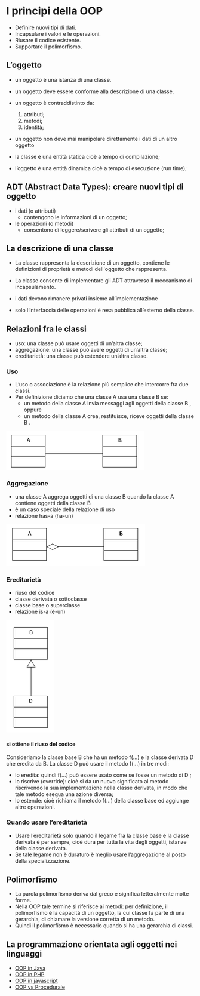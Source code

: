 # I principi della OOP

* Definire nuovi tipi di dati.
* Incapsulare i valori e le operazioni.
* Riusare il codice esistente.
* Supportare il polimorfismo.

## L’oggetto

* un oggetto è una istanza di una classe.
* un oggetto deve essere conforme alla descrizione di una classe.
* un oggetto è contraddistinto da:
    1. attributi;
    2. metodi;
    3. identità;

* un oggetto non deve mai manipolare direttamente i dati di un altro oggetto
* la classe è una entità statica cioè a tempo di compilazione;
* l’oggetto è una entità dinamica cioè a tempo di esecuzione (run time);

## ADT (Abstract Data Types): creare nuovi tipi di oggetto

* i dati (o attributi)
    * contengono le informazioni di un oggetto;
* le operazioni (o metodi)
    * consentono di leggere/scrivere gli attributi di un oggetto;


## La descrizione di una classe

* La classe rappresenta la descrizione di un oggetto, contiene le definizioni di proprietà e metodi dell'oggetto che rappresenta.
* La classe consente di implementare gli ADT attraverso il meccanismo di incapsulamento.

* i dati devono rimanere privati insieme all’implementazione
* solo l’interfaccia delle operazioni è resa pubblica all’esterno della classe.

## Relazioni fra le classi

* uso: una classe può usare oggetti di un’altra classe;
* aggregazione: una classe può avere oggetti di un’altra classe;
* ereditarietà: una classe può estendere un’altra classe.

### Uso

* L’uso o associazione è la relazione più semplice che intercorre fra due classi.
* Per definizione diciamo che una classe A usa una classe B se:
    * un metodo della classe A invia messaggi agli oggetti della classe B , oppure
    * un metodo della classe A crea, restituisce, riceve oggetti della classe B .

![uso](img/001_uso.png)

### Aggregazione

* una classe A aggrega oggetti di una classe B quando la classe A contiene oggetti della classe B
* è un caso speciale della relazione di uso
* relazione has-a (ha-un)

![aggregazione](img/002_aggregazione.png)

### Ereditarietà

* riuso del codice
* classe derivata o sottoclasse
* classe base o superclasse
* relazione is-a (è-un)

![ereditarieta](img/003_ereditarieta.png)

#### si ottiene il riuso del codice

Consideriamo la classe base B che ha un metodo f(...) e la classe derivata D che eredita da B.
La classe D può usare il metodo f(...) in tre modi:

* lo eredita: quindi f(...) può essere usato come se fosse un metodo di D ;
* lo riscrive (override): cioè si da un nuovo significato al metodo riscrivendo la sua implementazione nella classe derivata, in modo che tale metodo esegua una azione diversa;
* lo estende: cioè richiama il metodo f(...) della classe base ed aggiunge altre operazioni.

### Quando usare l’ereditarietà

* Usare l’ereditarietà solo quando il legame fra la classe base e la classe derivata è per sempre, cioè dura per tutta la vita degli oggetti, istanze della classe derivata. 
* Se tale legame non è duraturo è meglio usare l’aggregazione al posto della specializzazione.

## Polimorfismo

* La parola polimorfismo deriva dal greco e significa letteralmente molte forme.
* Nella OOP tale termine si riferisce ai metodi: per definizione, il polimorfismo è la capacità di un oggetto, la cui classe fa parte di una gerarchia, di chiamare la versione corretta di un metodo.
* Quindi il polimorfismo è necessario quando si ha una gerarchia di classi.

## La programmazione orientata agli oggetti nei linguaggi

* [OOP in Java](https://github.com/maboglia/CorsoJava/tree/master/appunti)
* [OOP in PHP](https://github.com/maboglia/CorsoPHP/tree/master/appunti)
* [OOP in javascript](https://github.com/maboglia/Javascript2018/tree/master/appunti)
* [OOP vs Procedurale](005_DiffOOP_Procedurale.md)
